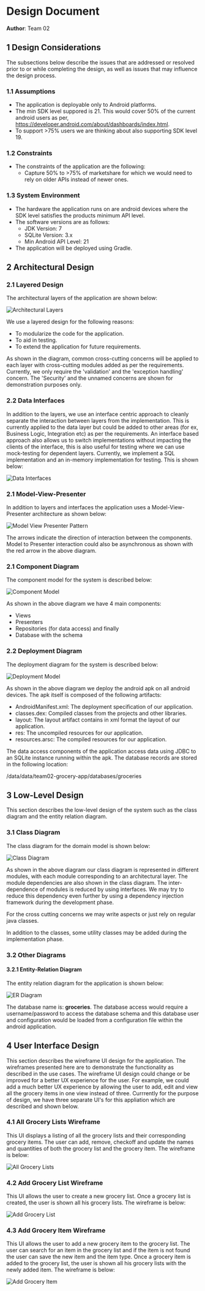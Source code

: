 # Design Document

**Author**: Team 02

## 1 Design Considerations

The subsections below describe the issues that are addressed or resolved prior to or while completing the design, as well as issues that may influence the design process.

### 1.1 Assumptions

- The application is deployable only to Android platforms.
- The min SDK level suppored is 21. This would cover 50% of the current android users as per, https://developer.android.com/about/dashboards/index.html. 
- To support >75% users we are thinking about also supporting SDK level 19.


### 1.2 Constraints

- The constraints of the application are the following:
    - Capture 50% to >75% of marketshare for which we would need to rely on older APIs instead of newer ones. 

### 1.3 System Environment

- The hardware the application runs on are android devices where the SDK level satisfies the products minimum API level.
- The software versions are as follows:
    - JDK Version: 7
    - SQLite Version: 3.x
    - Min Android API Level: 21
- The application will be deployed using Gradle.    

## 2 Architectural Design

### 2.1 Layered Design

The architectural layers of the application are shown below:

![Architectural Layers](images/layers.png)

We use a layered design for the following reasons:

- To modularize the code for the application.
- To aid in testing.
- To extend the application for future requirements.

As shown in the diagram, common cross-cutting concerns will be applied to each layer with cross-cutting modules added as
per the requirements. Currently, we only require the 'validation' and the 'exception handling' concern. The 'Security' and the unnamed concerns are shown for
demonstration purposes only. 

### 2.2 Data Interfaces

In addition to the layers, we use an interface centric approach to cleanly separate the interaction between layers
from the implementation. This is currently applied to the data layer but could be added to other areas (for ex, Business Logic, Integration etc) as per the requirements. An interface based approach also allows us to switch implementations without
impacting the clients of the interface, this is also useful for testing where we can use mock-testing for dependent layers.
Currently, we implement a SQL implementation and an in-memory implementation for testing. This is shown below:

![Data Interfaces](images/dao.png)

### 2.1 Model-View-Presenter

In addition to layers and interfaces the application uses a Model-View-Presenter architecture as shown below:

![Model View Presenter Pattern](images/mvp.png)

The arrows indicate the direction of interaction between the components. Model to Presenter interaction could also be asynchronous as shown with the red arrow in the above diagram.

### 2.1 Component Diagram

The component model for the system is described below:

![Component Model](images/component-model.png)

As shown in the above diagram we have 4 main components:
- Views
- Presenters
- Repositories (for data access) and finally
- Database with the schema

### 2.2 Deployment Diagram

The deployment diagram for the system is described below:

![Deployment Model](images/deployment-model.png)

As shown in the above diagram we deploy the android apk on all android devices. The apk itself is composed of the following artifacts:

- AndroidManifest.xml: The deployment specification of our application.
- classes.dex: Compiled classes from the projects and other libraries.
- layout: The layout artifact contains in xml format the layout of our application.
- res: The uncompiled resources for our application.
- resources.arsc: The compiled resources for our application.

The data access components of the application access data using JDBC to an SQLite instance running within the apk. The database records are stored in the following location:

/data/data/team02-grocery-app/databases/groceries


## 3 Low-Level Design

This section describes the low-level design of the system such as the class diagram and the entity relation diagram.

### 3.1 Class Diagram

The class diagram for the domain model is shown below:

![Class Diagram](images/class-diagram.png)

As shown in the above diagram our class diagram is represented in different modules, with each module corresponding to an architectural layer. The module dependencies are also shown in the class diagram. The inter-dependence of modules is reduced by using interfaces. We may try to reduce this dependency even further by using a dependency injection framework during the development phase. 

For the cross cutting concerns we may write aspects or just rely on regular java classes.

In addition to the classes, some utility classes may be added during the implementation phase.

### 3.2 Other Diagrams

#### 3.2.1 Entity-Relation Diagram

The entity relation diagram for the application is shown below:

![ER Diagram](images/er-diagram.png)

The database name is: **groceries**. The database access would require a username/password to access the database schema and this database user and configuration would be loaded from a configuration file within the android application.

## 4 User Interface Design
This section describes the wireframe UI design for the application. The wireframes presented here are to demonstrate the functionality as described in the use cases. The wireframe UI design could change or be improved for a better UX experience for the user. For example, we could add a much better UX experience by allowing the user to add, edit and view all the grocery items in one view instead of three. Currrently for the purpose of design, we have three separate UI's for this appliation which are described and shown below.

### 4.1 All Grocery Lists Wireframe
This UI displays a listing of all the grocery lists and their corresponding grocery items. The user can add, remove, checkoff and update the names and quantities of both the grocery list and the grocery item. The wireframe is below:

![All Grocery Lists](images/wireframe_1.png)

### 4.2 Add Grocery List Wireframe
This UI allows the user to create a new grocery list. Once a grocery list is created, the user is shown all his grocery lists. The wireframe is below:

![Add Grocery List](images/wireframe_2.png)

### 4.3 Add Grocery Item Wireframe
This UI allows the user to add a new grocery item to the grocery list. The user can search for an item in the grocery list and if the item is not found the user can save the new item and the item type. Once a grocery item is added to the grocery list, the user is shown all his grocery lists with the newly added item. The wireframe is below:

![Add Grocery Item](images/wireframe_3.png)